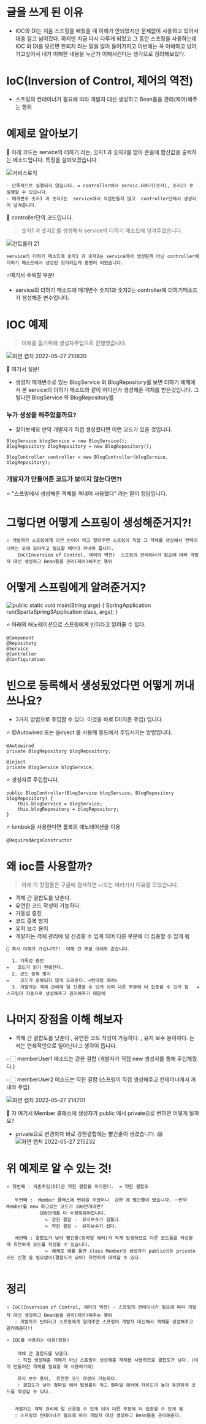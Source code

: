 # 글을 쓰게 된 이유
- IOC와 DI는 처음 스프링을 배웠을 때 이해가 안되었지만 문제없이 사용하고 있어서 대충 알고 넘어갔다. 하지만 지금 다시 다루게 되었고 그 동안 스프링을 사용하는데 IOC 와 DI를 모르면 안되지 라는 말을 많이 들어가지고 이번에는 꼭 이해하고 넘어가고싶어서 내가 이해한 내용을 누군가 이해시킨다는 생각으로 정리해보았다.

# IoC(Inversion of Control, 제어의 역전)
- 스프링의 컨테이너가 필요에 따라 개발자 대신 생성하고 Bean들을 관리(제어)해주는 행위


# 예제로 알아보기

📍 아래 코드는 service의 더하기 라는, 숫자1 과 숫자2를 받아 콘솔에 합산값을 출력하는 메소드입니다. 특징을 살펴보겠습니다.  

![서비스로직](https://user-images.githubusercontent.com/81284265/170695405-b1f248f2-b676-4a14-ba2e-5d1984669768.png)


```
- 단독적으로 실행되지 않습니다. = controller에서 servic.더하기(숫자1, 숫자2) 로 실행할 수 있습니다.
- 매개변수 숫자1 과 숫자2는  service에서 직접만들지 않고  controller단에서 생성되어 넘겨줍니다.  
```

📍 controller단의 코드입니다.  
> 숫자1 과 숫자2 를 생성해서 service의 더하기 메소드에 넘겨주었습니다.  

![컨트롤러 21](https://user-images.githubusercontent.com/81284265/170693511-3de97a70-ce27-435c-9354-6a6cc5c285e2.png)  
```
service의 더하기 메소드에 숫자1 과 숫자2는 service에서 생성된게 아닌 controller에 더하기 메소드에서 생성된 것이라는게 증명이 되었습니다.
 ```

⭐️여기서 주목할 부분! 
- service의 더하기 메소드에 매개변수 숫자1과 숫자2는 controller에 더하기메소드가 생성해준 변수입니다.


# IOC 예제
>  이해를 돕기위해 생성자주입으로 진행했습니다.  

![화면 캡처 2022-05-27 210820](https://user-images.githubusercontent.com/81284265/170696397-6558b935-eb04-4a93-8f42-9e6e1a3ea5a1.png)


📍 여기서 질문! 
- 생성자 매개변수로 있는 BlogService 와 BlogRepository를 보면 더하기 예제에서 본 service의 더하기 메소드와 같이 어디선가 생성해준 객체를 받은것입니다. 그렇다면 BlogService 와 BlogRepository를
### 누가 생성을 해주었을까요? 
- 찾아보세요 만약 개발자가 직접 생성했다면 이런 코드가 있을 것입니다.
```
BlogService blogService = new BlogService();
BlogRepository blogRepository = new BlogRepository();

BlogController controller = new BlogController(blogService, blogRepository);
```

### 개발자가 만들어준 코드가 보이지 않는다면?!
⭐️ "스프링에서 생성해준 객체를 꺼내어 사용했다" 라는 말이 정답입니다.

# 그렇다면 어떻게 스프링이 생성해준거지?!
```
⭐️ 개발자가 스프링에게 이건 빈이야 라고 알려주면 스프링이 직접 그 객체를 생성해서 컨테이너라는 곳에 모아두고 필요할 때마다 꺼내어 줍니다.
    IoC(Inversion of Control, 제어의 역전)  스프링의 컨테이너가 필요에 따라 개발자 대신 생성하고 Bean들을 관리(제어)해주는 행위
```

# 어떻게 스프링에게 알려준거지?

![public static void main(String  args) { SpringApplication run(SpartaSpring3Application class, args); }](https://user-images.githubusercontent.com/81284265/170700036-c2471f1e-2b5b-498f-b2ff-9cba32b7ec86.png)

⭐️ 아래의 애노테이션으로 스프링에게 빈이라고 알려줄 수 있다.
```
@Component
@Repositoty
@Service
@Controller
@Configuration
```
# 빈으로 등록해서 생성됬었다면 어떻게 꺼내 쓰나요?
- 3가지 방법으로 주입할 수 있다. 이것을 바로 DI(의존 주입) 입니다.

⭐️ @Autowired 또는 @inject 를 사용해 필드에서 주입시키는 방법입니다.
```
@Autowired
private BlogRepository blogRepository;

@inject
private BlogService blogService;
```
⭐️ 생성자로 주입합니다.
```
public BlogController(BlogService blogService, BlogRepository blogRepository) {
    this.blogService = blogService;
    this.blogRepository = blogRepository;
}
``` 
⭐️ lombok을 사용한다면 롬복의 애노테이션을 이용
```
@RequiredArgsConstructor
```

# 왜 ioc를 사용할까? 
> 아래 의 장점들은 구글에 검색하면 나오는 여러가지 이유를 모았습니다.
- 객체 간 결합도를 낮춘다.
- 유연한 코드 작성이 가능하다.
- 가동성 증진
- 코드 중복 방지
- 유지 보수 용이
- 개발자는 객체 관리에 덜 신경쓸 수 있게 되어 다른 부분에 더 집중할 수 있게 됨

```
📍 혹시 이해가 가십니까?!  이해 간 부분 아래와 같습니다.  
  
  1. 가독성 증진                                                               =   코드가 읽기 편해진다.
  2. 코드 중복 방지                                                            =    코드가 중복되지 않게 도와준다. <런타임 에러>
  3. 개발자는 객체 관리에 덜 신경쓸 수 있게 되어 다른 부분에 더 집중할 수 있게 됨   =    스프링이 자동으로 생성해주고 관리해주기 떼문에
```

# 나머지 장점을 이해 해보자
- 객체 간 결합도를 낮춘다.,  유연한 코드 작성이 가능하다. , 유지 보수 용이하다. 는 저는 연쇄적인으로 일어난다고 생각이 듭니다.

👉🏻 memberUser1 메소드는 강한 결합 (개발자가 직접 new 생성자를 통해 주입해줬다.)  

👉🏻 memberUser2 메소드는 약한 결함 (스프링이 직접 생성해주고 컨테이너에서 꺼내와 주입)  

![화면 캡처 2022-05-27 214701](https://user-images.githubusercontent.com/81284265/170702096-d4d67f7d-9f10-4458-b259-b2c4ecb43ff2.png)

📍  자 여기서 Member 클래스에 생성자가 public 에서 private으로 변하면 어떻게 될까요?
- private으로 변경하자 바로 강한결합에는 빨간줄이 생겼습니다. 😱 
![화면 캡처 2022-05-27 215232](https://user-images.githubusercontent.com/81284265/170702890-806af88e-23d7-4874-8403-f7298d08f88c.png)

# 위 예제로 알 수 있는 것!
```
⭐️ 첫번째 : 의존주입(DI)은 약한 결합을 의미한다.  = 약한 결합도

   두번째 :  Member 클래스에 변화을 주었더니  강한 에 빨간줄이 떴습니다. ㅡ만약 Member를 new 하고있는 코드가 100만개라면? 
            100만개를 다 수정해줘야합니다.
              ㄴ 강한 결함 -  유지보수가 힘들다.
              ㄴ 약한 결함 -  유지보수가 쉽다.
              
   세번째 : 결합도가 낮아 빨간줄(컴파일 에러)가 적게 발생하므로 다른 코드들을 작성할 때 유연하게 코드를 작성할 수 있습니다.
              ㄴ 예제로 예를 들면 class Member의 생성자가 public이든 private이든 신경 쓸 필요없이(결합도가 낮아) 유연하게 대처할 수 있다.
   
```


# 정리
```
⭐️ IoC(Inversion of Control, 제어의 역전) - 스프링의 컨테이너가 필요에 따라 개발자 대신 생성하고 Bean들을 관리(제어)해주는 행위
   : 개발자가 빈이라고 스프링에게 알려주면 스프링이 개발자 대신해서 객체를 생성해주고 관리해준다!!
   
⭐️ IOC를 사용하는 이유(장점)

    객체 간 결합도를 낮춘다.
    : 직접 생성해준 객체가 아닌 스프링이 생성해준 객체를 사용하므로 결합도가 낮다. (이미 만들어진 객체를 필요할 때 사용하기에)
   
    유지 보수 용이,  유연한 코드 작성이 가능하다.
    : 결합도가 낮아 컴파일 에러 발생률이 적고 컴파일 에러에 자유도가 높아 유연하게 코드를 작성할 수 있다.

    
   개발자는 객체 관리에 덜 신경쓸 수 있게 되어 다른 부분에 더 집중할 수 있게 됨
   : 스프링의 컨테이너가 필요에 따라 개발자 대신 생성하고 Bean들을 관리해준다.
```








